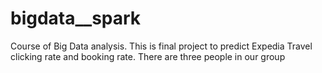 # bigdata__spark
Course of Big Data analysis.
This is final project to predict Expedia Travel clicking rate and booking rate.
There are three people in our group

